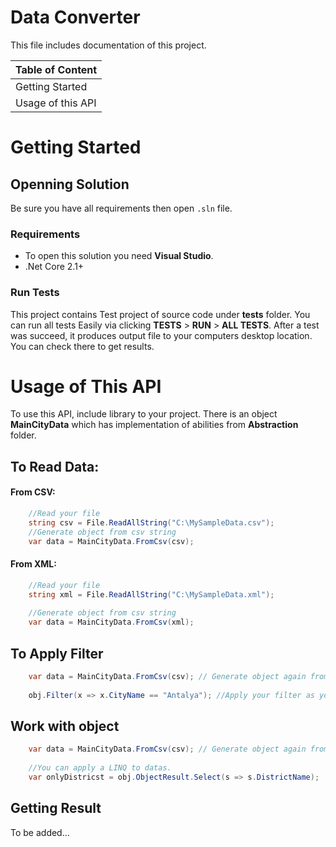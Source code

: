 # Data Converter
This file includes documentation of this project.

| Table of Content |
| --- |
| Getting Started |
| Usage of this API |


# Getting Started

## Openning Solution
Be sure you have all requirements then open `.sln` file.
### Requirements
- To open this solution you need **Visual Studio**.
- .Net Core 2.1+

### Run Tests
This project contains Test project of source code under **tests** folder.
You can run all tests Easily via clicking **TESTS** > **RUN** > **ALL TESTS**. 
After a test was succeed, it produces output file to your computers desktop location. You can check there to get results.

# Usage of This API
To use this API, include library to your project. There is an object **MainCityData** which has implementation of abilities from **Abstraction** folder.


## To Read Data:

#### From CSV:
```csharp
	//Read your file
	string csv = File.ReadAllString("C:\MySampleData.csv");
	//Generate object from csv string
	var data = MainCityData.FromCsv(csv);
```

#### From XML:
```csharp
	//Read your file
	string xml = File.ReadAllString("C:\MySampleData.xml");
	
	//Generate object from csv string
	var data = MainCityData.FromCsv(xml);
```

## To Apply Filter

```csharp
	var data = MainCityData.FromCsv(csv); // Generate object again from csv or xml
	
	obj.Filter(x => x.CityName == "Antalya"); //Apply your filter as you wish with 
```

## Work with object


```csharp
	var data = MainCityData.FromCsv(csv); // Generate object again from csv or xml
	
	//You can apply a LINQ to datas.
	var onlyDistricst = obj.ObjectResult.Select(s => s.DistrictName);
```

## Getting Result
To be added...